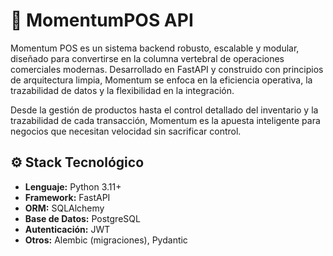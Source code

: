 # 🧾 MomentumPOS API

Momentum POS es un sistema backend robusto, escalable y modular, diseñado para convertirse en la columna vertebral de operaciones comerciales modernas. Desarrollado en FastAPI y construido con principios de arquitectura limpia, Momentum se enfoca en la eficiencia operativa, la trazabilidad de datos y la flexibilidad en la integración.

Desde la gestión de productos hasta el control detallado del inventario y la trazabilidad de cada transacción, Momentum es la apuesta inteligente para negocios que necesitan velocidad sin sacrificar control.

## ⚙️ Stack Tecnológico

- **Lenguaje:** Python 3.11+
- **Framework:** FastAPI
- **ORM:** SQLAlchemy
- **Base de Datos:** PostgreSQL
- **Autenticación:** JWT
- **Otros:** Alembic (migraciones), Pydantic

